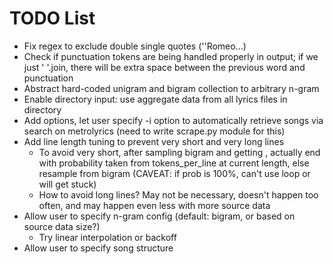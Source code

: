 # TODO List

- Fix regex to exclude double single quotes (''Romeo...)
- Check if punctuation tokens are being handled properly in output; if we just
  ' '.join, there will be extra space between the previous word and punctuation
- Abstract hard-coded unigram and bigram collection to arbitrary n-gram
- Enable directory input: use aggregate data from all lyrics files in directory
- Add options, let user specify -i option to automatically retrieve songs via
  search on metrolyrics (need to write scrape.py module for this)
- Add line length tuning to prevent very short and very long lines
  * To avoid very short, after sampling bigram and getting <END>, actually end
    with probability taken from tokens_per_line at current length, else
    resample from bigram (CAVEAT: if <END> prob is 100%, can't use loop or will
    get stuck)
  * How to avoid long lines? May not be necessary, doesn't happen too often,
    and may happen even less with more source data
- Allow user to specify n-gram config (default: bigram, or based on source data
  size?)
  * Try linear interpolation or backoff
- Allow user to specify song structure
